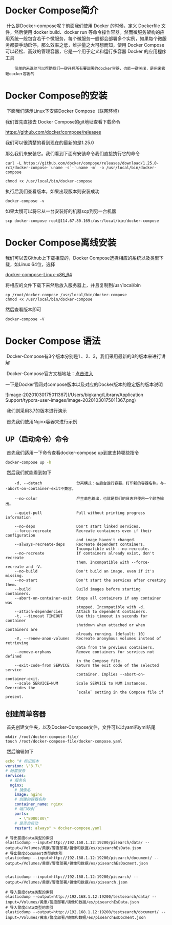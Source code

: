 # Docker Compose简介

​		什么是Docker-compose呢？前面我们使用 Docker 的时候，定义 Dockerfile 文件，然后使用 docker build、docker run 等命令操作容器。然而微服务架构的应用系统一般包含若干个微服务，每个微服务一般都会部署多个实例，如果每个微服务都要手动启停，那么效率之低，维护量之大可想而知，使用 Docker Compose 可以轻松、高效的管理容器，它是一个用于定义和运行多容器 Docker 的应用程序工具

 		简单的来说他可以帮助我们一键开启所有要部署的docker容器，也能一键关闭，是用来管理docker容器的

#  Docker Compose的安装

​		下面我们演示Linux下安装Docker Compose（联网环境）

我们首先直接去 Docker Compose的git地址查看下载命令

<https://github.com/docker/compose/releases> 

我们可以很清楚的看到现在的最新的是1.25.0

那么我们来安装它。我们看到下面有安装命令我们直接执行它的命令

```
curl -L https://github.com/docker/compose/releases/download/1.25.0-rc1/docker-compose-`uname -s`-`uname -m` -o /usr/local/bin/docker-compose

chmod +x /usr/local/bin/docker-compose
```

 执行后我们查看版本，如果出现版本则安装成功

```
docker-compose -v
```

如果太慢可以将它从一台安装好的机器scp到另一台机器

```
scp docker-compose root@114.67.80.169:/usr/local/bin/docker-compose
```

# Docker Compose离线安装

我们可以去Github上下载相应的，Docker Compose选择相应的系统以及类型下载，如Linux 64位，选择

[docker-compose-Linux-x86_64](https://github.com/docker/compose/releases/download/1.25.5/docker-compose-Linux-x86_64)

将相应的文件下载下来然后放入服务器上，并且复制到/usr/local/bin

```
cp /root/docker-compose /usr/local/bin/docker-compose
chmod +x /usr/local/bin/docker-compose
```

然后查看版本即可

```
docker-compose -V
```

# Docker Compose 语法

​		Docker-Compose有3个版本分别是1 、2、3，我们采用最新的3的版本来进行讲解

​		Docker-Compose官方文档地址：[点击进入](https://docs.docker.com/compose/compose-file/)

​		一下是Docker官网对compose版本以及对应的Docker版本的稳定版的版本说明

![image-20201030175011367](/Users/bigkang/Library/Application Support/typora-user-images/image-20201030175011367.png)

​		我们则采用3.7的版本进行演示

​		首先我们使用Nginx容器来进行示例

## UP（启动命令）命令

​			首先我们适用一下命令查看docker-compose up到底支持哪些指令

```sh
docker-compose up -h
```

​			然后我们就能看到如下

```properties
   	-d, --detach               分离模式：在后台运行容器，打印新的容器名称。与--abort-on-container-exit不兼容。
   	
    --no-color                 产生单色输出，也就是我们的日志只使用一个颜色输出。
    
    --quiet-pull               Pull without printing progress information
    
    --no-deps                  Don't start linked services.
    --force-recreate           Recreate containers even if their configuration
                               and image haven't changed.
    --always-recreate-deps     Recreate dependent containers.
                               Incompatible with --no-recreate.
    --no-recreate              If containers already exist, don't recreate
                               them. Incompatible with --force-recreate and -V.
    --no-build                 Don't build an image, even if it's missing.
    --no-start                 Don't start the services after creating them.
    --build                    Build images before starting containers.
    --abort-on-container-exit  Stops all containers if any container was
                               stopped. Incompatible with -d.
    --attach-dependencies      Attach to dependent containers.
    -t, --timeout TIMEOUT      Use this timeout in seconds for container
                               shutdown when attached or when containers are
                               already running. (default: 10)
    -V, --renew-anon-volumes   Recreate anonymous volumes instead of retrieving
                               data from the previous containers.
    --remove-orphans           Remove containers for services not defined
                               in the Compose file.
    --exit-code-from SERVICE   Return the exit code of the selected service
                               container. Implies --abort-on-container-exit.
    --scale SERVICE=NUM        Scale SERVICE to NUM instances. Overrides the
                               `scale` setting in the Compose file if present.
```



## 创建简单容器

​		首先创建文件夹，以及Docker-Compose文件，文件可以以yaml和yml结尾

```shell
mkdir /root/docker-compose-file/
touch /root/docker-compose-file/docker-compose.yaml
```

​		然后编辑如下

```yml
echo "# 标记版本
version: \"3.7\"
# 配置服务
services:
  # 服务名
  nginx:
    # 镜像名
    image: nginx
    # 创建的容器名称
    container_name: nginx
    # 端口映射
    ports:
      - \"8080:80\"
    # 是否自启动
    restart: always" > docker-compose.yaml
```





```
# 导出警度data类型的索引
elasticdump --input=http://192.168.1.12:19200/pisearch/data/ --output=/Volumes/黄康/警度部署/镜像和数据/es/pisearchEsData.json
# 导出警度document类型的索引
elasticdump --input=http://192.168.1.12:19200/pisearch/document/ --output=/Volumes/黄康/警度部署/镜像和数据/es/pisearchEsDocment.json


elasticdump --input=http://192.168.1.12:19200/pisearch/ --output=/Volumes/黄康/警度部署/镜像和数据/es/pisearch.json

# 导入警度data类型的索引
elasticdump --output=http://192.168.1.12:19200/testsearch/data/ --input=/Volumes/黄康/警度部署/镜像和数据/es/pisearchEsData.json
# 导入警度data类型的索引
elasticdump --output=http://192.168.1.12:19200/testsearch/document/ --input=/Volumes/黄康/警度部署/镜像和数据/es/pisearchEsDocment.json
```

